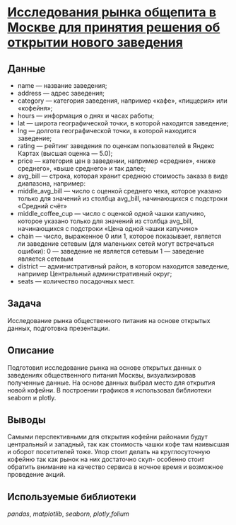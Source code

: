 # [Исследования рынка общепита в Москве для принятия решения об открытии нового заведения](market_analysis.ipynb)
## Данные

- name — название заведения;
- address — адрес заведения;
- category — категория заведения, например «кафе», «пиццерия» или «кофейня»;
- hours — информация о днях и часах работы;
- lat — широта географической точки, в которой находится заведение;
- lng — долгота географической точки, в которой находится заведение;
- rating — рейтинг заведения по оценкам пользователей в Яндекс Картах (высшая оценка — 5.0);
- price — категория цен в заведении, например «средние», «ниже среднего», «выше среднего» и так далее;
- avg_bill — строка, которая хранит среднюю стоимость заказа в виде диапазона, например:
- middle_avg_bill — число с оценкой среднего чека, которое указано только для значений из столбца avg_bill, начинающихся с подстроки «Средний счёт»
- middle_coffee_cup — число с оценкой одной чашки капучино, которое указано только для значений из столбца avg_bill, начинающихся с подстроки «Цена одной чашки капучино»
- chain — число, выраженное 0 или 1, которое показывает, является ли заведение сетевым (для маленьких сетей могут встречаться ошибки):
0 — заведение не является сетевым
1 — заведение является сетевым
- district — административный район, в котором находится заведение, например Центральный административный округ;
- seats — количество посадочных мест.

## Задача

Исследование рынка общественного питания на основе открытых данных, подготовка презентации.

## Описание

Подготовил исследование рынка на основе открытых данных о заведениях общественного питания Москвы, визуализировав полученные данные. На основе данных выбрал место для открытия новой кофейни. В построении графиков я использовал библиотеки seaborn и plotly.

## Выводы

Самыми перспективными для открытия кофейни районами будут центральный и западный, так как стоимость чашки кофе там наивысшая и оборот посетителей тоже. Упор стоит делать на круглосуточную кофейню так как рынок на них достаточно скуп- особенно стоит обратить внимание на качество сервиса в ночное время и возможное проведение акций.

## Используемые библиотеки
*pandas*, *matplotlib*, *seaborn*, *plotly*,*folium*
